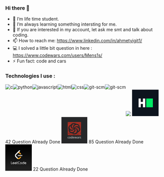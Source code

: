 ### Hi there 👋

- 🔭 I’m life time student.
- 🌱 I’m always learning something intersting for me.
- 💬 If you are interested in my account, let ask me smt and talk about coding.
- 📫 How to reach me: https://www.linkedin.com/in/ahmetyigit1/ 
- 💻 I solved a little bit question in here : https://www.codewars.com/users/Mens1s/
- ⚡ Fun fact: code and cars
<h3>Technologies I use : </h3>
<img align="left" src="https://img.icons8.com/color/452/c-programming.png" alt="c" height="84x"/>
<img align="left" src="https://raw.githubusercontent.com/rahul-jha98/github_readme_icons/main/language_and_tools/square/python/python.svg" alt="python" height="84x"/>
<img align="left" src="https://raw.githubusercontent.com/rahul-jha98/github_readme_icons/main/language_and_tools/square/javascript/javascript.svg" alt="javascript" height="84x"/>
<img align="left" src="https://raw.githubusercontent.com/rahul-jha98/github_readme_icons/main/language_and_tools/square/html/html.svg" alt="html" height="84x"/>
<img align="left" src="https://raw.githubusercontent.com/rahul-jha98/github_readme_icons/main/language_and_tools/square/css/css.svg" alt="css" height="84x"/>
<img align="left" src="https://raw.githubusercontent.com/rahul-jha98/github_readme_icons/main/language_and_tools/square/git-scm/git-scm.svg" alt="git-scm" height="84x"/>
<img align="left" src="https://camo.githubusercontent.com/bec2c92468d081617cb3145a8f3d8103e268bca400f6169c3a68dc66e05c971e/68747470733a2f2f76352e676574626f6f7473747261702e636f6d2f646f63732f352e302f6173736574732f6272616e642f626f6f7473747261702d6c6f676f2d736861646f772e706e67" alt="git-scm" height="84x"/>
<br>
<img src="https://github-readme-stats.vercel.app/api?username=Mens1s&&show_icons=true&title_color=ffffff&icon_color=bb2acf&text_color=daf7dc&bg_color=151515">
  <img src="https://github.com/Mens1s/Mens1s/blob/main/img/hrank.png?raw=true" height="84x"> 42 Question Already Done
  <img src="https://github.com/Mens1s/Mens1s/blob/main/img/cwars.png?raw=true" height="84x"> 85 Question Already Done
  <img src="https://github.com/Mens1s/Mens1s/blob/main/img/lcode.jpg?raw=true" height="84x"> 22 Question Already Done 
<br>

<!--
**Mens1s/Mens1s** is a ✨ _special_ ✨ repository because its `README.md` (this file) appears on your GitHub profile.

Here are some ideas to get you started:

- 🔭 I’m currently working on ...
- 🌱 I’m currently learning ...
- 👯 I’m looking to collaborate on ...
- 🤔 I’m looking for help with ...
- 💬 Ask me about ...
- 📫 How to reach me: ...
- 😄 Pronouns: ...
- ⚡ Fun fact: ...
-->

